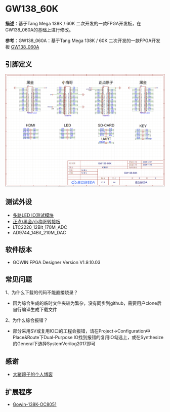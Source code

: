 # GW138_60K

**描述**：基于Tang Mega 138K / 60K 二次开发的一款FPGA开发板，在GW138_060A的基础上进行修改。

**参考**：GW138_060A：基于Tang Mega 138K / 60K 二次开发的一款FPGA开发板 [GW138_060A](https://bigpig.ongridea.com/h9wtn0)

## 引脚定义

<img src="PCB_Design/SCH_GW138-60K_2-IO.png">

## 测试外设

+ [多路LED IO测试模块](https://bigpig.ongridea.com/kl43wg)
+ [正点/黑金/小梅哥转接板](https://bigpig.ongridea.com/wai-she-1-hei-jin) 
+ LTC2220_12Bit_170M_ADC 
+ AD9744_14Bit_210M_DAC

## 软件版本

+ GOWIN FPGA Designer Version V1.9.10.03

## 常见问题

1、为什么下载的代码不能直接烧录？

+ 因为综合生成的临时文件夹较为繁杂，没有同步到github，需要用户clone后自行编译生成下载文件
   
2、为什么综合报错？

+ 部分采用SV或复用IO口的工程会报错，请在Project->Configuration中Place&Route下Dual-Purpose IO找到报错的复用IO勾选上，或在Synthesize的General下选择SystemVerilog2017即可

## 感谢

+ [大猪蹄子的个人博客](https://bigpig.ongridea.com/)

## 扩展程序

+ [Gowin-138K-OC8051](https://github.com/Aniline47/GOWIN-138K-OC8051)
